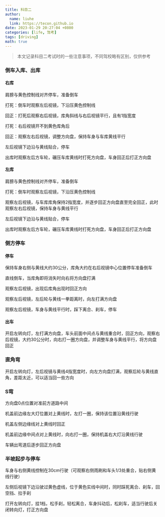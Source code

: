 ```yaml
---
title: 科目二
author: 
  name: liuhe
  link: https://tecon.github.io
date: 2023-01-29 20:27:04 +0800
categories: [life, 驾考]
tags: [driving]
math: true
---
```


> 本文记录科目二考试时的一些注意事项，不同驾校略有区别，仅供参考

### 倒车入库、出库

#### 右库

肩膀与黄色控制线对齐停车，准备倒车

打死：倒车时观察左后视镜，下沿压黄色控制线

回正：打死后观察右后视镜，库角斜线与右后视镜平行，且有1指宽度

打死：右后视镜开不到黄色库角后

回正：观察左右后视镜，调整方向盘，保持车身与车库黄线平行

左后视镜下边沿与黄线贴合，停车



出库时观察左后方车轮，碾压车库黄线时打死方向盘，车身回正后打正方向盘



#### 左库

肩膀与黄色控制线对齐停车，准备倒车

打死：倒车时观察左后视镜，下沿压黄色控制线

观察左后视镜，与车库库角保持2指宽度，并逐步回正方向盘直至完全回正，此时观察左右后视镜，保持车身与黄线平行

左后视镜下边沿与黄线贴合，停车



出库时观察左后方车轮，碾压车库黄线时打死方向盘，车身回正后打正方向盘



### 侧方停车

#### 停车

保持车身右侧与黄线大约30公分，库角大约在右后视镜中心位置停车准备倒车

直线倒车，当库角即将消失时向右将方向盘打满

观察左后视镜，出现后库角出现时回正方向

观察左后视镜，左后轮与黄线一拳距离时，向左打满方向盘

观察左后视镜，车身与黄线平行时，踩下离合、刹车，停车

#### 出车

开启左转向灯，左打满方向盘，车头前面中间点与黄线重合时，回正方向，观察右后视镜，大约30公分时，向右打一圈方向盘，并调整车身与黄线平行，将方向盘回正



### 直角弯

开启左转向灯，左后视镜与黄线4指宽度时，向左方向盘打满，观察后轮与黄线直角，差距太近，可以适当回一些方向



### S弯

方向盘0点位置对准前方道路中间

机盖前边缘左大灯位置对上黄线时，左打一圈，保持该位置沿黄线行驶

机盖左侧边缘线对上黄线时回正

机盖前边缘中间点对上黄线时，向右打一圈，保持机盖右大灯沿黄线行驶

车辆出弯道后逐步回正方向盘



### 半坡起步与停车

车身与右侧黄线控制在30cm行驶（可观察右侧雨刷和车头1/3处重合，贴右侧黄线行驶）

左侧后视镜下边沿驶过黄色虚线，位于黄色实线中间时，同时踩死离合、刹车，回空挡、拉手刹

打开左转向灯，挂1档，松手刹，轻松离合，车身抖动后，松刹车，适当行驶后关闭转向灯，打正方向盘